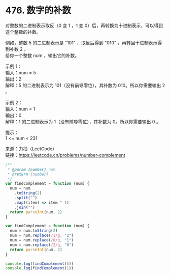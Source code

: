# 476. 数字的补数

对整数的二进制表示取反（0 变 1 ，1 变 0）后，再转换为十进制表示，可以得到这个整数的补数。

例如，整数 5 的二进制表示是 "101" ，取反后得到 "010" ，再转回十进制表示得到补数 2 。  
给你一个整数 num ，输出它的补数。

示例 1：  
输入：num = 5  
输出：2  
解释：5 的二进制表示为 101（没有前导零位），其补数为 010。所以你需要输出 2 。

示例 2：  
输入：num = 1  
输出：0  
解释：1 的二进制表示为 1（没有前导零位），其补数为 0。所以你需要输出 0 。

提示：  
1 <= num < 231

来源：力扣（LeetCode）  
链接：https://leetcode.cn/problems/number-complement

```javascript
/**
 * @param {number} num
 * @return {number}
 */
var findComplement = function (num) {
  num = num
    .toString(2)
    .split("")
    .map((item) => item ^ 1)
    .join("")
  return parseInt(num, 2)
}

var findComplement = function (num) {
  num = num.toString(2)
  num = num.replace(/1/g, "2")
  num = num.replace(/0/g, "1")
  num = num.replace(/2/g, "0")
  return parseInt(num, 2)
}

console.log(findComplement(5))
console.log(findComplement(1))
```
